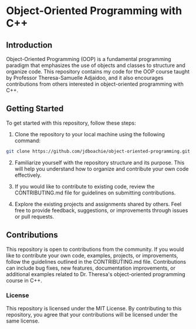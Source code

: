 # Object-Oriented Programming with C++

## Introduction

Object-Oriented Programming (OOP) is a fundamental programming paradigm that emphasizes the use of objects and classes to structure and organize code. This repository contains my code for the OOP course taught by Professor Theresa-Samuelle Adjaidoo, and it also encourages contributions from others interested in object-oriented programming with C++.

## Getting Started
To get started with this repository, follow these steps:

1. Clone the repository to your local machine using the following command:

```bash
git clone https://github.com/jdboachie/object-oriented-programming.git
```

2. Familiarize yourself with the repository structure and its purpose. This will help you understand how to organize and contribute your own code effectively.

3. If you would like to contribute to existing code, review the CONTRIBUTING.md file for guidelines on submitting contributions.

4. Explore the existing projects and assignments shared by others. Feel free to provide feedback, suggestions, or improvements through issues or pull requests.

## Contributions

This repository is open to contributions from the community. If you would like to contribute your own code, examples, projects, or improvements, follow the guidelines outlined in the CONTRIBUTING.md file. Contributions can include bug fixes, new features, documentation improvements, or additional examples related to Dr. Theresa's object-oriented programming course in C++.


### License
This repository is licensed under the MIT License. By contributing to this repository, you agree that your contributions will be licensed under the same license.

